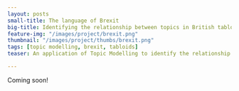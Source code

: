 ```yaml
---
layout: posts
small-title: The language of Brexit
big-title: Identifying the relationship between topics in British tabloids and those on Twitter
feature-img: "/images/project/brexit.png"
thumbnail: "/images/project/thumbs/brexit.png"
tags: [topic modelling, brexit, tabloids]
teaser: An application of Topic Modelling to identify the relationship between topics in British tabloids and those on the twitter 

---
```



Coming soon!


